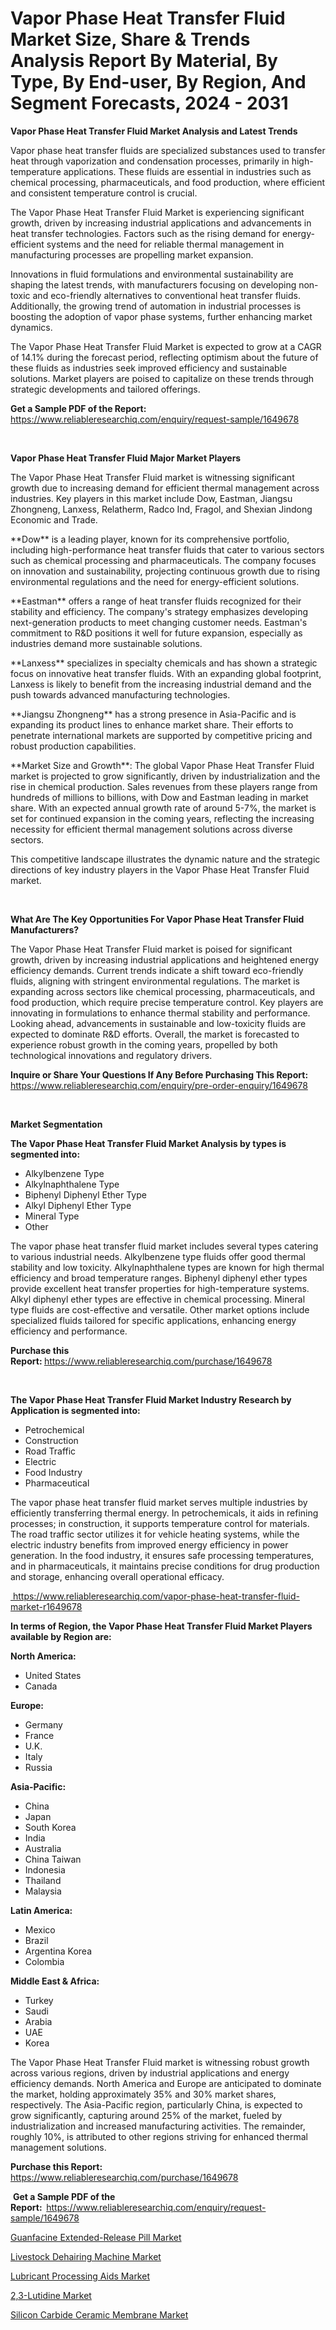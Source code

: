 <p><h1>Vapor Phase Heat Transfer Fluid Market Size, Share & Trends Analysis Report By Material, By Type, By End-user, By Region, And Segment Forecasts, 2024 - 2031</h1></p><p><strong>Vapor Phase Heat Transfer Fluid Market Analysis and Latest Trends</strong></p>
<p><p>Vapor phase heat transfer fluids are specialized substances used to transfer heat through vaporization and condensation processes, primarily in high-temperature applications. These fluids are essential in industries such as chemical processing, pharmaceuticals, and food production, where efficient and consistent temperature control is crucial.</p><p>The Vapor Phase Heat Transfer Fluid Market is experiencing significant growth, driven by increasing industrial applications and advancements in heat transfer technologies. Factors such as the rising demand for energy-efficient systems and the need for reliable thermal management in manufacturing processes are propelling market expansion. </p><p>Innovations in fluid formulations and environmental sustainability are shaping the latest trends, with manufacturers focusing on developing non-toxic and eco-friendly alternatives to conventional heat transfer fluids. Additionally, the growing trend of automation in industrial processes is boosting the adoption of vapor phase systems, further enhancing market dynamics. </p><p>The Vapor Phase Heat Transfer Fluid Market is expected to grow at a CAGR of 14.1% during the forecast period, reflecting optimism about the future of these fluids as industries seek improved efficiency and sustainable solutions. Market players are poised to capitalize on these trends through strategic developments and tailored offerings.</p></p>
<p><strong>Get a Sample PDF of the Report:&nbsp;</strong> <a href="https://www.reliableresearchiq.com/enquiry/request-sample/1649678?utm_campaign=1499&utm_medium=2&utm_source=Github&utm_content=ia&utm_term=15102024&utm_id=vapor-phase-heat-transfer-fluid">https://www.reliableresearchiq.com/enquiry/request-sample/1649678</a></p>
<p>&nbsp;</p>
<p><strong>Vapor Phase Heat Transfer Fluid Major Market Players</strong></p>
<p><p>The Vapor Phase Heat Transfer Fluid market is witnessing significant growth due to increasing demand for efficient thermal management across industries. Key players in this market include Dow, Eastman, Jiangsu Zhongneng, Lanxess, Relatherm, Radco Ind, Fragol, and Shexian Jindong Economic and Trade.</p><p>**Dow** is a leading player, known for its comprehensive portfolio, including high-performance heat transfer fluids that cater to various sectors such as chemical processing and pharmaceuticals. The company focuses on innovation and sustainability, projecting continuous growth due to rising environmental regulations and the need for energy-efficient solutions.</p><p>**Eastman** offers a range of heat transfer fluids recognized for their stability and efficiency. The company's strategy emphasizes developing next-generation products to meet changing customer needs. Eastman's commitment to R&D positions it well for future expansion, especially as industries demand more sustainable solutions.</p><p>**Lanxess** specializes in specialty chemicals and has shown a strategic focus on innovative heat transfer fluids. With an expanding global footprint, Lanxess is likely to benefit from the increasing industrial demand and the push towards advanced manufacturing technologies.</p><p>**Jiangsu Zhongneng** has a strong presence in Asia-Pacific and is expanding its product lines to enhance market share. Their efforts to penetrate international markets are supported by competitive pricing and robust production capabilities.</p><p>**Market Size and Growth**: The global Vapor Phase Heat Transfer Fluid market is projected to grow significantly, driven by industrialization and the rise in chemical production. Sales revenues from these players range from hundreds of millions to billions, with Dow and Eastman leading in market share. With an expected annual growth rate of around 5-7%, the market is set for continued expansion in the coming years, reflecting the increasing necessity for efficient thermal management solutions across diverse sectors.</p><p>This competitive landscape illustrates the dynamic nature and the strategic directions of key industry players in the Vapor Phase Heat Transfer Fluid market.</p></p>
<p>&nbsp;</p>
<p><strong>What Are The Key Opportunities For Vapor Phase Heat Transfer Fluid Manufacturers?</strong></p>
<p><p>The Vapor Phase Heat Transfer Fluid market is poised for significant growth, driven by increasing industrial applications and heightened energy efficiency demands. Current trends indicate a shift toward eco-friendly fluids, aligning with stringent environmental regulations. The market is expanding across sectors like chemical processing, pharmaceuticals, and food production, which require precise temperature control. Key players are innovating in formulations to enhance thermal stability and performance. Looking ahead, advancements in sustainable and low-toxicity fluids are expected to dominate R&D efforts. Overall, the market is forecasted to experience robust growth in the coming years, propelled by both technological innovations and regulatory drivers.</p></p>
<p><strong>Inquire or Share Your Questions If Any Before Purchasing This Report:</strong> <a href="https://www.reliableresearchiq.com/enquiry/pre-order-enquiry/1649678?utm_campaign=1499&utm_medium=2&utm_source=Github&utm_content=ia&utm_term=15102024&utm_id=vapor-phase-heat-transfer-fluid">https://www.reliableresearchiq.com/enquiry/pre-order-enquiry/1649678</a></p>
<p>&nbsp;</p>
<p><strong>Market Segmentation</strong></p>
<p><strong>The Vapor Phase Heat Transfer Fluid Market Analysis by types is segmented into:</strong></p>
<p><ul><li>Alkylbenzene Type</li><li>Alkylnaphthalene Type</li><li>Biphenyl Diphenyl Ether Type</li><li>Alkyl Diphenyl Ether Type</li><li>Mineral Type</li><li>Other</li></ul></p>
<p><p>The vapor phase heat transfer fluid market includes several types catering to various industrial needs. Alkylbenzene type fluids offer good thermal stability and low toxicity. Alkylnaphthalene types are known for high thermal efficiency and broad temperature ranges. Biphenyl diphenyl ether types provide excellent heat transfer properties for high-temperature systems. Alkyl diphenyl ether types are effective in chemical processing. Mineral type fluids are cost-effective and versatile. Other market options include specialized fluids tailored for specific applications, enhancing energy efficiency and performance.</p></p>
<p><strong>Purchase this Report:&nbsp;</strong><a href="https://www.reliableresearchiq.com/purchase/1649678?utm_campaign=1499&utm_medium=2&utm_source=Github&utm_content=ia&utm_term=15102024&utm_id=vapor-phase-heat-transfer-fluid">https://www.reliableresearchiq.com/purchase/1649678</a></p>
<p>&nbsp;</p>
<p><strong>The Vapor Phase Heat Transfer Fluid Market Industry Research by Application is segmented into:</strong></p>
<p><ul><li>Petrochemical</li><li>Construction</li><li>Road Traffic</li><li>Electric</li><li>Food Industry</li><li>Pharmaceutical</li></ul></p>
<p><p>The vapor phase heat transfer fluid market serves multiple industries by efficiently transferring thermal energy. In petrochemicals, it aids in refining processes; in construction, it supports temperature control for materials. The road traffic sector utilizes it for vehicle heating systems, while the electric industry benefits from improved energy efficiency in power generation. In the food industry, it ensures safe processing temperatures, and in pharmaceuticals, it maintains precise conditions for drug production and storage, enhancing overall operational efficacy.</p></p>
<p><a href="https://www.reliableresearchiq.com/vapor-phase-heat-transfer-fluid-market-r1649678?utm_campaign=1499&utm_medium=2&utm_source=Github&utm_content=ia&utm_term=15102024&utm_id=vapor-phase-heat-transfer-fluid">&nbsp;https://www.reliableresearchiq.com/vapor-phase-heat-transfer-fluid-market-r1649678</a></p>
<p><strong>In terms of Region, the Vapor Phase Heat Transfer Fluid Market Players available by Region are:</strong></p>
<p>
    <p> <strong> North America: </strong>
        <ul>
            <li>United States</li>
            <li>Canada</li>
        </ul>
        </p> 
    <p> <strong> Europe: </strong>
        <ul>
            <li>Germany</li>
            <li>France</li>
            <li>U.K.</li>
            <li>Italy</li>
            <li>Russia</li>
        </ul>
        </p> 
    <p> <strong> Asia-Pacific: </strong>
        <ul>
            <li>China</li>
            <li>Japan</li>
            <li>South Korea</li>
            <li>India</li>
            <li>Australia</li>
            <li>China Taiwan</li>
            <li>Indonesia</li>
            <li>Thailand</li>
            <li>Malaysia</li>
        </ul>
        </p> 
    <p> <strong> Latin America: </strong>
        <ul>
            <li>Mexico</li>
            <li>Brazil</li>
            <li>Argentina Korea</li>
            <li>Colombia</li>
        </ul>
        </p> 
    <p> <strong> Middle East & Africa: </strong>
        <ul>
            <li>Turkey</li>
            <li>Saudi</li>
            <li>Arabia</li>
            <li>UAE</li>
            <li>Korea</li>
        </ul>
    </p>
    </p>
<p><p>The Vapor Phase Heat Transfer Fluid market is witnessing robust growth across various regions, driven by industrial applications and energy efficiency demands. North America and Europe are anticipated to dominate the market, holding approximately 35% and 30% market shares, respectively. The Asia-Pacific region, particularly China, is expected to grow significantly, capturing around 25% of the market, fueled by industrialization and increased manufacturing activities. The remainder, roughly 10%, is attributed to other regions striving for enhanced thermal management solutions.</p></p>
<p><strong>Purchase this Report: </strong><a href="https://www.reliableresearchiq.com/purchase/1649678?utm_campaign=1499&utm_medium=2&utm_source=Github&utm_content=ia&utm_term=15102024&utm_id=vapor-phase-heat-transfer-fluid">https://www.reliableresearchiq.com/purchase/1649678</a></p>
<p>&nbsp;<strong>Get a Sample PDF of the Report:&nbsp;&nbsp;</strong><a href="https://www.reliableresearchiq.com/enquiry/request-sample/1649678?utm_campaign=1499&utm_medium=2&utm_source=Github&utm_content=ia&utm_term=15102024&utm_id=vapor-phase-heat-transfer-fluid">https://www.reliableresearchiq.com/enquiry/request-sample/1649678</a></p>
<p><strong></strong></p>
<p><p><a href="https://www.linkedin.com/pulse/guanfacine-extended-release-pill-market-trends-detailed-study-gipnf?trk=public_post_embed_feed-article-content&utm_campaign=1499&utm_medium=2&utm_source=Github&utm_content=ia&utm_term=15102024&utm_id=vapor-phase-heat-transfer-fluid">Guanfacine Extended-Release Pill Market</a></p><p><a href="https://www.linkedin.com/pulse/trends-global-livestock-dehairing-machine-market-forecast-ks8kf?trk=public_post_embed_feed-article-content&utm_campaign=1499&utm_medium=2&utm_source=Github&utm_content=ia&utm_term=15102024&utm_id=vapor-phase-heat-transfer-fluid">Livestock Dehairing Machine Market</a></p><p><a href="https://www.linkedin.com/pulse/exploring-lubricant-processing-aids-market-dynamics-global-trends-nompf?trk=public_post_embed_feed-article-content&utm_campaign=1499&utm_medium=2&utm_source=Github&utm_content=ia&utm_term=15102024&utm_id=vapor-phase-heat-transfer-fluid">Lubricant Processing Aids Market</a></p><p><a href="https://www.linkedin.com/pulse/future-23-lutidine-market-global-forecast-trends-2024-2031-cdkof?trk=public_post_embed_feed-article-content&utm_campaign=1499&utm_medium=2&utm_source=Github&utm_content=ia&utm_term=15102024&utm_id=vapor-phase-heat-transfer-fluid">2,3-Lutidine Market</a></p><p><a href="https://www.linkedin.com/pulse/silicon-carbide-ceramic-membrane-market-transformation-xknnf?trk=public_post_embed_feed-article-content&utm_campaign=1499&utm_medium=2&utm_source=Github&utm_content=ia&utm_term=15102024&utm_id=vapor-phase-heat-transfer-fluid">Silicon Carbide Ceramic Membrane Market</a></p></p>